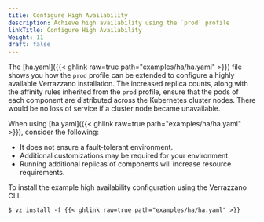 ```yaml
---
title: Configure High Availability
description: Achieve high availability using the `prod` profile
linkTitle: Configure High Availability
Weight: 11
draft: false
---
```


The [ha.yaml]({{< ghlink raw=true path="examples/ha/ha.yaml" >}}) file shows you how the `prod` profile can be extended to configure a highly available Verrazzano installation. The increased replica counts, along with the affinity rules inherited from the `prod` profile, ensure that the pods of each component are distributed across the Kubernetes cluster nodes.  There would be no loss of service if a cluster node became unavailable.

When using [ha.yaml]({{< ghlink raw=true path="examples/ha/ha.yaml" >}}), consider the following:

* It does not ensure a fault-tolerant environment.
* Additional customizations may be required for your environment.
* Running additional replicas of components will increase resource requirements.

To install the example high availability configuration using the Verrazzano CLI:
   ```
   $ vz install -f {{< ghlink raw=true path="examples/ha/ha.yaml" >}}
   ```

